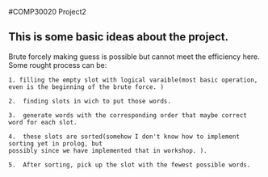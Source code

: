 #COMP30020 Project2 

## This is some basic ideas about the project. 
Brute forcely making guess is possible but cannot meet the efficiency here. 
Some rought process can be: 

    1. filling the empty slot with logical varaible(most basic operation, 
    even is the beginning of the brute force. )

    2.  finding slots in wich to put those words. 

    3.  generate words with the corresponding order that maybe correct word for each slot. 

    4.  these slots are sorted(somehow I don't know how to implement sorting yet in prolog, but 
    possibly since we have implemented that in workshop. ).
    
    5.  After sorting, pick up the slot with the fewest possible words. 
